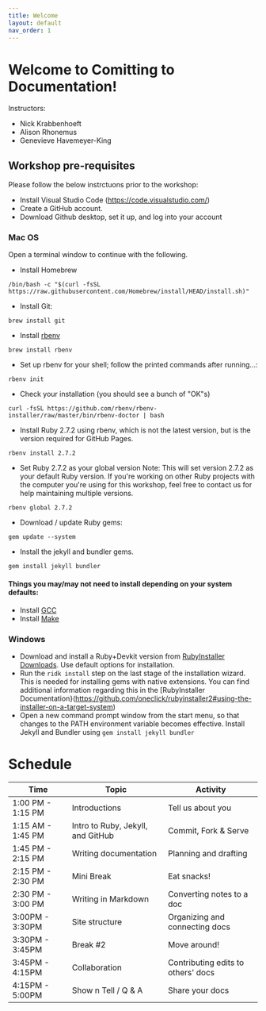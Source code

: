 ```yaml
---
title: Welcome
layout: default
nav_order: 1
---
```


# Welcome to Comitting to Documentation!

Instructors:
* Nick Krabbenhoeft
* Alison Rhonemus
* Genevieve Havemeyer-King

## Workshop pre-requisites
Please follow the below instrctuons prior to the workshop:
* Install Visual Studio Code (https://code.visualstudio.com/) 
* Create a GitHub account.
* Download Github desktop, set it up, and log into your account

### Mac OS
Open a terminal window to continue with the following. 

* Install Homebrew 
```
/bin/bash -c "$(curl -fsSL https://raw.githubusercontent.com/Homebrew/install/HEAD/install.sh)"
```
* Install Git: 
```
brew install git
```
*  Install [rbenv](https://github.com/rbenv/rbenv#installation)
```
brew install rbenv
```
* Set up rbenv for your shell; follow the printed commands after running...:
```
rbenv init
```
* Check your installation (you should see a bunch of "OK"s)
```
curl -fsSL https://github.com/rbenv/rbenv-installer/raw/master/bin/rbenv-doctor | bash
```
* Install Ruby 2.7.2 using rbenv, which is not the latest version, but is the version required for GitHub Pages.
```
rbenv install 2.7.2
```

* Set Ruby 2.7.2 as your global version
Note: This will set version 2.7.2 as your default Ruby version. If you're working on other Ruby projects with the computer you're using for this workshop, feel free to contact us for help maintaining multiple versions.
```
rbenv global 2.7.2
```

* Download / update Ruby gems: 
```
gem update --system
```

* Install the jekyll and bundler gems.
```
gem install jekyll bundler
```

#### Things you may/may not need to install depending on your system defaults:
* Install [GCC](https://gcc.gnu.org/install/)
* Install [Make](https://www.gnu.org/software/make/)


### Windows
* Download and install a Ruby+Devkit version from [RubyInstaller Downloads](https://rubyinstaller.org/downloads/). Use default options for installation.
* Run the `ridk install` step on the last stage of the installation wizard. This is needed for installing gems with native extensions. You can find additional information regarding this in the [RubyInstaller Documentation}(https://github.com/oneclick/rubyinstaller2#using-the-installer-on-a-target-system)
* Open a new command prompt window from the start menu, so that changes to the PATH environment variable becomes effective. Install Jekyll and Bundler using `gem install jekyll bundler`




# Schedule

| **Time** | **Topic** | **Activity** |
|     -----          |     -----      |     -----      |
|   1:00 PM - 1:15 PM       |  Introductions |      Tell us about you   |
|   1:15 AM - 1:45 PM         |   Intro to Ruby, Jekyll, and GitHub  |     Commit, Fork & Serve   |
|   1:45 PM - 2:15 PM     |  Writing documentation |     Planning and drafting      |
|   2:15 PM - 2:30 PM   |  Mini Break |      Eat snacks!     |
|   2:30 PM - 3:00 PM   |  Writing in Markdown   |      Converting notes to a doc   |
|   3:00PM - 3:30PM   |  Site structure |      Organizing and connecting docs     |
|   3:30PM - 3:45PM   |  Break #2 |      Move around!     |
|   3:45PM - 4:15PM   |   Collaboration  |     Contributing edits to others' docs    |
|   4:15PM - 5:00PM   |  Show n Tell / Q & A |      Share your docs     |
